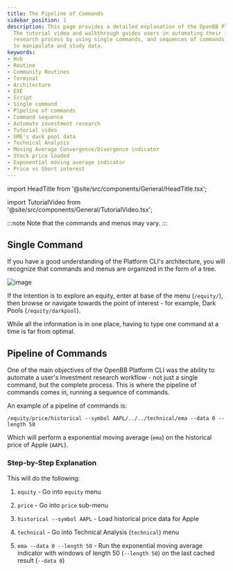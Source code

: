```yaml
---
title: The Pipeline of Commands
sidebar_position: 1
description: This page provides a detailed explanation of the OpenBB Platform CLI command pipeline.
  The tutorial video and walkthrough guides users in automating their investment
  research process by using single commands, and sequences of commands,
  to manipulate and study data.
keywords:
- Hub
- Routine
- Community Routines
- Terminal
- Architecture
- EXE
- Script
- Single command
- Pipeline of commands
- Command sequence
- Automate investment research
- Tutorial video
- GME's dark pool data
- Technical Analysis
- Moving Average Convergence/Divergence indicator
- Stock price loaded
- Exponential moving average indicator
- Price vs Short interest
---
```


import HeadTitle from '@site/src/components/General/HeadTitle.tsx';

<HeadTitle title="The Pipeline of Commands - Routines - Usage | OpenBB Platform CLI Docs" />

import TutorialVideo from '@site/src/components/General/TutorialVideo.tsx';

<TutorialVideo
    youtubeLink="https://www.youtube.com/embed/j0yZ9BMKulk?si=_CuDhd19pUs_mFDs"
    videoLegend="Short video on pipeline of commands"
/>

:::note
Note that the commands and menus may vary.
:::

## Single Command

If you have a good understanding of the Platform CLI's architecture, you will recognize that commands and menus are organized in the form of a tree.

![image](https://github.com/OpenBB-finance/OpenBBTerminal/assets/25267873/a5f10833-9693-4b39-9491-b431919db828)

If the intention is to explore an equity, enter at base of the menu (`/equity/`), then browse or navigate towards the point of interest - for example, Dark Pools (`/equity/darkpool`).

While all the information is in one place, having to type one command at a time is far from optimal.

## Pipeline of Commands

One of the main objectives of the OpenBB Platform CLI was the ability to automate a user's investment research workflow - not just a single command, but the complete process.  This is where the pipeline of commands comes in,  running a sequence of commands.

An example of a pipeline of commands is:

```console
/equity/price/historical --symbol AAPL/../../technical/ema --data 0 --length 50
```

Which will perform a exponential moving average (`ema`) on the historical price of Apple (`AAPL`).

### Step-by-Step Explanation

This will do the following:

1. `equity` - Go into `equity` menu

2. `price` - Go into `price` sub-menu

3. `historical --symbol AAPL` - Load historical price data for Apple

4. `technical` -  Go into Technical Analysis (`technical`) menu

5. `ema --data 0 --length 50` - Run the exponential moving average indicator with windows of length 50 (`--length 50`) on the last cached result (`--data 0`)
